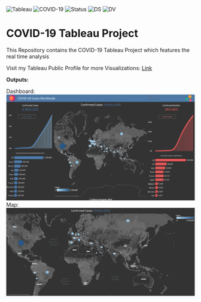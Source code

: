 ![Tableau](https://img.shields.io/badge/Tableau-2020-9cf) ![COVID-19](https://img.shields.io/badge/COVID19-Dashboard-blueviolet) ![Status](https://img.shields.io/badge/Status-Completed-success) ![DS](https://img.shields.io/badge/Data-Science-ff69b4) ![DV](https://img.shields.io/badge/Data-Visualization-yellowgreen)

# COVID-19 Tableau Project

This Repository contains the COVID-19 Tableau Project which features the real time analysis

Visit my Tableau Public Profile for more Visualizations:
[Link](https://public.tableau.com/profile/imsid777#!/)

**Outputs:**

Dashboard:
![alt text](https://github.com/imsid777/COVID-19-Tableau-Project/blob/master/COVID-19%20Tableau%20Project/Output%20Images/My%20COVID-19%20Dashboard.png)
Map:
![alt text](https://github.com/imsid777/COVID-19-Tableau-Project/blob/master/COVID-19%20Tableau%20Project/Output%20Images/Map.png)
